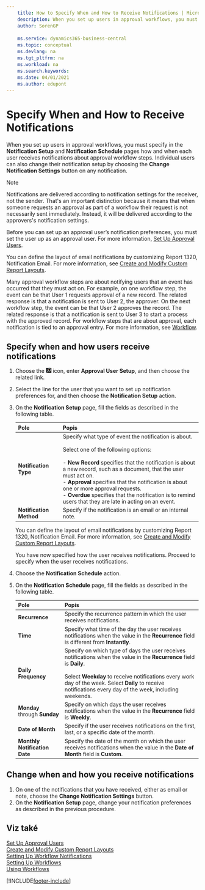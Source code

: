 ```yaml
---
    title: How to Specify When and How to Receive Notifications | Microsoft Docs
    description: When you set up users in approval workflows, you must specify in the Notification Setup and Notification Schedule pages how and when each user receives notifications about approval workflow steps. Individual users can also change their notification setup by choosing the Change Notification Settings button on any notification.
    author: SorenGP

    ms.service: dynamics365-business-central
    ms.topic: conceptual
    ms.devlang: na
    ms.tgt_pltfrm: na
    ms.workload: na
    ms.search.keywords:
    ms.date: 04/01/2021
    ms.author: edupont
---
```

# Specify When and How to Receive Notifications
When you set up users in approval workflows, you must specify in the **Notification Setup** and **Notification Schedule** pages how and when each user receives notifications about approval workflow steps. Individual users can also change their notification setup by choosing the **Change Notification Settings** button on any notification.

> [!NOTE]
> Notifications are delivered according to notification settings for the receiver, not the sender. That's an important distinction because it means that when someone requests an approval as part of a workflow their request is not necessarily sent immediately. Instead, it will be delivered according to the approvers's notification settings.

Before you can set up an approval user’s notification preferences, you must set the user up as an approval user. For more information, [Set Up Approval Users](across-how-to-set-up-approval-users.md).

You can define the layout of email notifications by customizing Report 1320, Notification Email. For more information, see [Create and Modify Custom Report Layouts](ui-how-create-custom-report-layout.md).

Many approval workflow steps are about notifying users that an event has occurred that they must act on. For example, on one workflow step, the event can be that User 1 requests approval of a new record. The related response is that a notification is sent to User 2, the approver. On the next workflow step, the event can be that User 2 approves the record. The related response is that a notification is sent to User 3 to start a process with the approved record. For workflow steps that are about approval, each notification is tied to an approval entry. For more information, see [Workflow](across-workflow.md).

## Specify when and how users receive notifications

1. Choose the ![Lightbulb that opens the Tell Me feature](media/ui-search/search_small.png "Tell me what you want to do") icon, enter **Approval User Setup**, and then choose the related link.
2. Select the line for the user that you want to set up notification preferences for, and then choose the **Notification Setup** action.
3. On the **Notification Setup** page, fill the fields as described in the following table.

   | Pole | Popis |
   |---------------------------------|---------------------------------------|  
   | **Notification Type** | Specify what type of event the notification is about.<br /><br /> Select one of the following options:<br /><br /> -   **New Record** specifies that the notification is about a new record, such as a document, that the user must act on.<br />-   **Approval** specifies that the notification is about one or more approval requests.<br />-   **Overdue** specifies that the notification is to remind users that they are late in acting on an event. |
   | **Notification Method** | Specify if the notification is an email or an internal note. |

   You can define the layout of email notifications by customizing Report 1320, Notification Email. For more information, see [Create and Modify Custom Report Layouts](ui-how-create-custom-report-layout.md).

   You have now specified how the user receives notifications. Proceed to specify when the user receives notifications.

4. Choose the **Notification Schedule** action.
5. On the **Notification Schedule** page, fill the fields as described in the following table.

   | Pole | Popis |
   |---------------------------------|---------------------------------------|  
   | **Recurrence** | Specify the recurrence pattern in which the user receives notifications. |
   | **Time** | Specify what time of the day the user receives notifications when the value in the **Recurrence** field is different from **Instantly**. |
   | **Daily Frequency** | Specify on which type of days the user receives notifications when the value in the **Recurrence** field is **Daily**.<br /><br /> Select **Weekday** to receive notifications every work day of the week. Select **Daily** to receive notifications every day of the week, including weekends. |
   | **Monday** through **Sunday** | Specify on which days the user receives notifications when the value in the **Recurrence** field is **Weekly**. |
   | **Date of Month** | Specify if the user receives notifications on the first, last, or a specific date of the month. |
   | **Monthly Notification Date** | Specify the date of the month on which the user receives notifications when the value in the **Date of Month** field is **Custom**. |

## Change when and how you receive notifications
1. On one of the notifications that you have received, either as email or note, choose the **Change Notification Settings** button.
2. On the **Notification Setup** page, change your notification preferences as described in the previous procedure.

## Viz také
[Set Up Approval Users](across-how-to-set-up-approval-users.md)   
[Create and Modify Custom Report Layouts](ui-how-create-custom-report-layout.md)   
[Setting Up Workflow Notifications](across-setting-up-workflow-notifications.md)   
[Setting Up Workflows](across-set-up-workflows.md)   
[Using Workflows](across-use-workflows.md)


[!INCLUDE[footer-include](includes/footer-banner.md)]